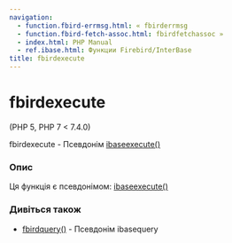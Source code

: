 ```yaml
---
navigation:
  - function.fbird-errmsg.html: « fbirderrmsg
  - function.fbird-fetch-assoc.html: fbirdfetchassoc »
  - index.html: PHP Manual
  - ref.ibase.html: Функции Firebird/InterBase
title: fbirdexecute
---
```

# fbirdexecute

(PHP 5, PHP 7 < 7.4.0)

fbirdexecute - Псевдонім [ibaseexecute()](function.ibase-execute.md)

### Опис

Ця функція є псевдонімом: [ibaseexecute()](function.ibase-execute.md)

### Дивіться також

-   [fbirdquery()](function.fbird-query.md) - Псевдонім ibasequery
